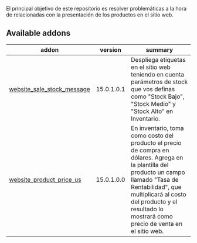 
El principal objetivo de este repositorio es resolver problemáticas a la hora de relacionadas con la presentación de los productos en el sitio web.

Available addons
----------------
addon | version | summary
--- | --- | ---
[website_sale_stock_message](website_sale_stock_message/) | 15.0.1.0.1 | Despliega etiquetas en el sitio web teniendo en cuenta parámetros de stock que vos definas como "Stock Bajo", "Stock Medio" y "Stock Alto" en Inventario.
[website_product_price_us](website_product_price_us/) | 15.0.1.0.0 | En inventario, toma como costo del producto el precio de compra en dólares. Agrega en la plantilla del producto un campo llamado "Tasa de Rentabilidad", que multiplicará al costo del producto y el resultado lo mostrará como precio de venta en el sitio web.

[//]: # (end addons)

<!-- prettier-ignore-end -->
